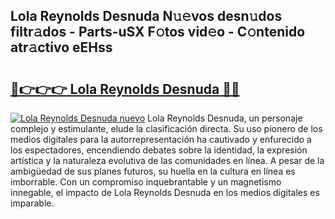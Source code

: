 ## Lola Reynolds Desnuda N𝚞𝚎vos desn𝚞dos filtr𝚊dos - Parts-uSX F𝚘tos vid𝚎o - C𝚘ntenido atr𝚊ctivo eEHss

# <h2><a href="http://mb4qtw.tromn.icu/?c=Lola+Reynolds+Desnuda">🔗👉👉👉 Lola Reynolds Desnuda 🔗🔗</a></h2>

[![Lola Reynolds Desnuda nuevo](https://i.imgur.com/pEAQMta.gif)](http://mb4qtw.tromn.icu/?c=Lola+Reynolds+Desnuda)
Lola Reynolds Desnuda, un personaje complejo y estimulante, elude la clasificación directa. Su uso pionero de los medios digitales para la autorrepresentación ha cautivado y enfurecido a los espectadores, encendiendo debates sobre la identidad, la expresión artística y la naturaleza evolutiva de las comunidades en línea. A pesar de la ambigüedad de sus planes futuros, su huella en la cultura en línea es imborrable. Con un compromiso inquebrantable y un magnetismo innegable, el impacto de Lola Reynolds Desnuda en los medios digitales es imparable.
